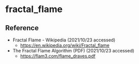 fractal_flame
=============

## Reference

- Fractal Flame - Wikipedia (2021/10/23 accessed)
  - https://en.wikipedia.org/wiki/Fractal_flame
- The Fractal Flame Algorithm (PDF) (2021/10/23 accessed)
  - https://flam3.com/flame_draves.pdf

